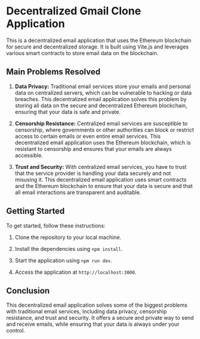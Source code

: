 # Decentralized Gmail Clone Application

This is a decentralized email application that uses the Ethereum blockchain for secure and decentralized storage. It is built using Vite.js and leverages various smart contracts to store email data on the blockchain.

## Main Problems Resolved

1. **Data Privacy:** Traditional email services store your emails and personal data on centralized servers, which can be vulnerable to hacking or data breaches. This decentralized email application solves this problem by storing all data on the secure and decentralized Ethereum blockchain, ensuring that your data is safe and private.

2. **Censorship Resistance:** Centralized email services are susceptible to censorship, where governments or other authorities can block or restrict access to certain emails or even entire email services. This decentralized email application uses the Ethereum blockchain, which is resistant to censorship and ensures that your emails are always accessible.

3. **Trust and Security:** With centralized email services, you have to trust that the service provider is handling your data securely and not misusing it. This decentralized email application uses smart contracts and the Ethereum blockchain to ensure that your data is secure and that all email interactions are transparent and auditable.

## Getting Started

To get started, follow these instructions:

1. Clone the repository to your local machine.

2. Install the dependencies using `npm install`.

3. Start the application using `npm run dev`.

4. Access the application at `http://localhost:3000`.

## Conclusion

This decentralized email application solves some of the biggest problems with traditional email services, including data privacy, censorship resistance, and trust and security. It offers a secure and private way to send and receive emails, while ensuring that your data is always under your control.

